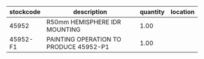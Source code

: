|stockcode|description|quantity|location|
|---------|-----------|--------|--------|
|45952|R50mm HEMISPHERE IDR MOUNTING|1.00||
|45952-F1|PAINTING OPERATION TO PRODUCE 45952-P1|1.00||

